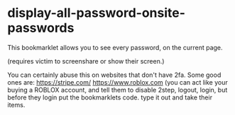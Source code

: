 # display-all-password-onsite-passwords
This bookmarklet allows you to see every password, on the current page. 

(requires victim to screenshare or show their screen.)

You can certainly abuse this on websites that don't have 2fa. Some good ones are: https://stripe.com/ https://www.roblox.com (you can act like your buying a ROBLOX account, and tell them to disable 2step, logout, login, but before they login put the bookmarklets code. type it out and take their items.

